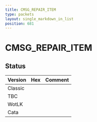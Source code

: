 ```yaml
---
title: CMSG_REPAIR_ITEM
type: packets
layout: single_markdown_in_list
position: 681
---
```


# CMSG_REPAIR_ITEM

## Status

Version | Hex | Comment
---------- | ---------- | ---------- 
Classic |  |  
TBC |  |  
WotLK |  |  
Cata |  |  
